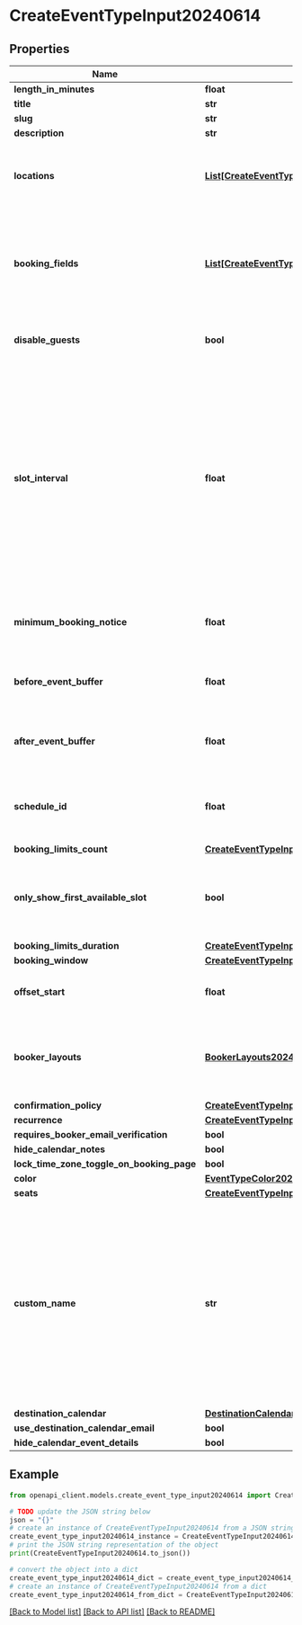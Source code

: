 # CreateEventTypeInput20240614


## Properties

Name | Type | Description | Notes
------------ | ------------- | ------------- | -------------
**length_in_minutes** | **float** |  | 
**title** | **str** |  | 
**slug** | **str** |  | 
**description** | **str** |  | [optional] 
**locations** | [**List[CreateEventTypeInput20240614LocationsInner]**](CreateEventTypeInput20240614LocationsInner.md) | Locations where the event will take place. If not provided, cal video link will be used as the location. | [optional] 
**booking_fields** | [**List[CreateEventTypeInput20240614BookingFieldsInner]**](CreateEventTypeInput20240614BookingFieldsInner.md) | Custom fields that can be added to the booking form when the event is booked by someone. By default booking form has name and email field. | [optional] 
**disable_guests** | **bool** | If true, person booking this event&#39;t cant add guests via their emails. | [optional] 
**slot_interval** | **float** | Number representing length of each slot when event is booked. By default it equal length of the event type.       If event length is 60 minutes then we would have slots 9AM, 10AM, 11AM etc. but if it was changed to 30 minutes then       we would have slots 9AM, 9:30AM, 10AM, 10:30AM etc. as the available times to book the 60 minute event. | [optional] 
**minimum_booking_notice** | **float** | Minimum number of minutes before the event that a booking can be made. | [optional] 
**before_event_buffer** | **float** | Time spaces that can be pre-pended before an event to give more time before it. | [optional] 
**after_event_buffer** | **float** | Time spaces that can be appended after an event to give more time after it. | [optional] 
**schedule_id** | **float** | If you want that this event has different schedule than user&#39;s default one you can specify it here. | [optional] 
**booking_limits_count** | [**CreateEventTypeInput20240614BookingLimitsCount**](CreateEventTypeInput20240614BookingLimitsCount.md) |  | [optional] 
**only_show_first_available_slot** | **bool** | This will limit your availability for this event type to one slot per day, scheduled at the earliest available time. | [optional] 
**booking_limits_duration** | [**CreateEventTypeInput20240614BookingLimitsDuration**](CreateEventTypeInput20240614BookingLimitsDuration.md) |  | [optional] 
**booking_window** | [**CreateEventTypeInput20240614BookingWindow**](CreateEventTypeInput20240614BookingWindow.md) |  | [optional] 
**offset_start** | **float** | Offset timeslots shown to bookers by a specified number of minutes | [optional] 
**booker_layouts** | [**BookerLayouts20240614**](BookerLayouts20240614.md) | Should booker have week, month or column view. Specify default layout and enabled layouts user can pick. | [optional] 
**confirmation_policy** | [**CreateEventTypeInput20240614ConfirmationPolicy**](CreateEventTypeInput20240614ConfirmationPolicy.md) |  | [optional] 
**recurrence** | [**CreateEventTypeInput20240614Recurrence**](CreateEventTypeInput20240614Recurrence.md) |  | [optional] 
**requires_booker_email_verification** | **bool** |  | [optional] 
**hide_calendar_notes** | **bool** |  | [optional] 
**lock_time_zone_toggle_on_booking_page** | **bool** |  | [optional] 
**color** | [**EventTypeColor20240614**](EventTypeColor20240614.md) |  | [optional] 
**seats** | [**CreateEventTypeInput20240614Seats**](CreateEventTypeInput20240614Seats.md) |  | [optional] 
**custom_name** | **str** | Customizable event name with valid variables:        {Event type title}, {Organiser}, {Scheduler}, {Location}, {Organiser first name},        {Scheduler first name}, {Scheduler last name}, {Event duration}, {LOCATION},        {HOST/ATTENDEE}, {HOST}, {ATTENDEE}, {USER} | [optional] 
**destination_calendar** | [**DestinationCalendar20240614**](DestinationCalendar20240614.md) |  | [optional] 
**use_destination_calendar_email** | **bool** |  | [optional] 
**hide_calendar_event_details** | **bool** |  | [optional] 

## Example

```python
from openapi_client.models.create_event_type_input20240614 import CreateEventTypeInput20240614

# TODO update the JSON string below
json = "{}"
# create an instance of CreateEventTypeInput20240614 from a JSON string
create_event_type_input20240614_instance = CreateEventTypeInput20240614.from_json(json)
# print the JSON string representation of the object
print(CreateEventTypeInput20240614.to_json())

# convert the object into a dict
create_event_type_input20240614_dict = create_event_type_input20240614_instance.to_dict()
# create an instance of CreateEventTypeInput20240614 from a dict
create_event_type_input20240614_from_dict = CreateEventTypeInput20240614.from_dict(create_event_type_input20240614_dict)
```
[[Back to Model list]](../README.md#documentation-for-models) [[Back to API list]](../README.md#documentation-for-api-endpoints) [[Back to README]](../README.md)


